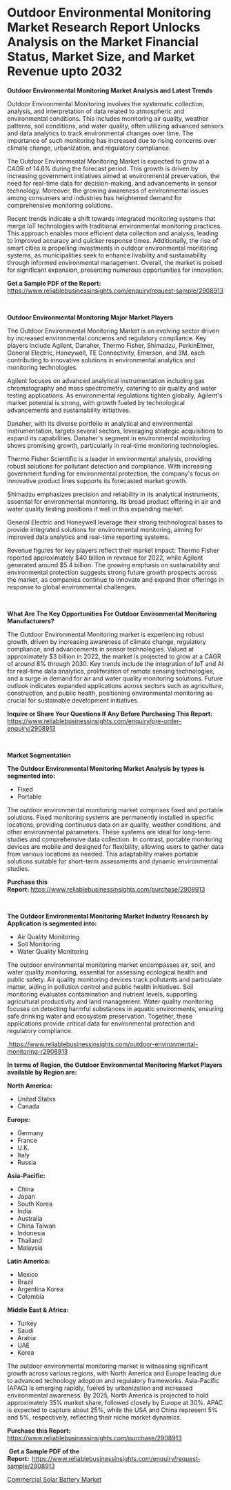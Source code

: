 <p><h1>Outdoor Environmental Monitoring Market Research Report Unlocks Analysis on the Market Financial Status, Market Size, and Market Revenue upto 2032</h1></p><p><strong>Outdoor Environmental Monitoring Market Analysis and Latest Trends</strong></p>
<p><p>Outdoor Environmental Monitoring involves the systematic collection, analysis, and interpretation of data related to atmospheric and environmental conditions. This includes monitoring air quality, weather patterns, soil conditions, and water quality, often utilizing advanced sensors and data analytics to track environmental changes over time. The importance of such monitoring has increased due to rising concerns over climate change, urbanization, and regulatory compliance.</p><p>The Outdoor Environmental Monitoring Market is expected to grow at a CAGR of 14.6% during the forecast period. This growth is driven by increasing government initiatives aimed at environmental preservation, the need for real-time data for decision-making, and advancements in sensor technology. Moreover, the growing awareness of environmental issues among consumers and industries has heightened demand for comprehensive monitoring solutions.</p><p>Recent trends indicate a shift towards integrated monitoring systems that merge IoT technologies with traditional environmental monitoring practices. This approach enables more efficient data collection and analysis, leading to improved accuracy and quicker response times. Additionally, the rise of smart cities is propelling investments in outdoor environmental monitoring systems, as municipalities seek to enhance livability and sustainability through informed environmental management. Overall, the market is poised for significant expansion, presenting numerous opportunities for innovation.</p></p>
<p><strong>Get a Sample PDF of the Report:&nbsp;</strong> <a href="https://www.reliablebusinessinsights.com/enquiry/request-sample/2908913?utm_campaign=3113&utm_medium=2&utm_source=Github&utm_content=ia&utm_term=12032025&utm_id=outdoor-environmental-monitoring">https://www.reliablebusinessinsights.com/enquiry/request-sample/2908913</a></p>
<p>&nbsp;</p>
<p><strong>Outdoor Environmental Monitoring Major Market Players</strong></p>
<p><p>The Outdoor Environmental Monitoring Market is an evolving sector driven by increased environmental concerns and regulatory compliance. Key players include Agilent, Danaher, Thermo Fisher, Shimadzu, PerkinElmer, General Electric, Honeywell, TE Connectivity, Emerson, and 3M, each contributing to innovative solutions in environmental analytics and monitoring technologies.</p><p>Agilent focuses on advanced analytical instrumentation including gas chromatography and mass spectrometry, catering to air quality and water testing applications. As environmental regulations tighten globally, Agilent's market potential is strong, with growth fueled by technological advancements and sustainability initiatives.</p><p>Danaher, with its diverse portfolio in analytical and environmental instrumentation, targets several sectors, leveraging strategic acquisitions to expand its capabilities. Danaher's segment in environmental monitoring shows promising growth, particularly in real-time monitoring technologies.</p><p>Thermo Fisher Scientific is a leader in environmental analysis, providing robust solutions for pollutant detection and compliance. With increasing government funding for environmental protection, the company's focus on innovative product lines supports its forecasted market growth.</p><p>Shimadzu emphasizes precision and reliability in its analytical instruments, essential for environmental monitoring. Its broad product offering in air and water quality testing positions it well in this expanding market.</p><p>General Electric and Honeywell leverage their strong technological bases to provide integrated solutions for environmental monitoring, aiming for improved data analytics and real-time reporting systems.</p><p>Revenue figures for key players reflect their market impact: Thermo Fisher reported approximately $40 billion in revenue for 2022, while Agilent generated around $5.4 billion. The growing emphasis on sustainability and environmental protection suggests strong future growth prospects across the market, as companies continue to innovate and expand their offerings in response to global environmental challenges.</p></p>
<p>&nbsp;</p>
<p><strong>What Are The Key Opportunities For Outdoor Environmental Monitoring Manufacturers?</strong></p>
<p><p>The Outdoor Environmental Monitoring market is experiencing robust growth, driven by increasing awareness of climate change, regulatory compliance, and advancements in sensor technologies. Valued at approximately $3 billion in 2022, the market is projected to grow at a CAGR of around 8% through 2030. Key trends include the integration of IoT and AI for real-time data analytics, proliferation of remote sensing technologies, and a surge in demand for air and water quality monitoring solutions. Future outlook indicates expanded applications across sectors such as agriculture, construction, and public health, positioning environmental monitoring as crucial for sustainable development initiatives.</p></p>
<p><strong>Inquire or Share Your Questions If Any Before Purchasing This Report:</strong> <a href="https://www.reliablebusinessinsights.com/enquiry/pre-order-enquiry/2908913?utm_campaign=3113&utm_medium=2&utm_source=Github&utm_content=ia&utm_term=12032025&utm_id=outdoor-environmental-monitoring">https://www.reliablebusinessinsights.com/enquiry/pre-order-enquiry/2908913</a></p>
<p>&nbsp;</p>
<p><strong>Market Segmentation</strong></p>
<p><strong>The Outdoor Environmental Monitoring Market Analysis by types is segmented into:</strong></p>
<p><ul><li>Fixed</li><li>Portable</li></ul></p>
<p><p>The outdoor environmental monitoring market comprises fixed and portable solutions. Fixed monitoring systems are permanently installed in specific locations, providing continuous data on air quality, weather conditions, and other environmental parameters. These systems are ideal for long-term studies and comprehensive data collection. In contrast, portable monitoring devices are mobile and designed for flexibility, allowing users to gather data from various locations as needed. This adaptability makes portable solutions suitable for short-term assessments and dynamic environmental studies.</p></p>
<p><strong>Purchase this Report:&nbsp;</strong><a href="https://www.reliablebusinessinsights.com/purchase/2908913?utm_campaign=3113&utm_medium=2&utm_source=Github&utm_content=ia&utm_term=12032025&utm_id=outdoor-environmental-monitoring">https://www.reliablebusinessinsights.com/purchase/2908913</a></p>
<p>&nbsp;</p>
<p><strong>The Outdoor Environmental Monitoring Market Industry Research by Application is segmented into:</strong></p>
<p><ul><li>Air Quality Monitoring</li><li>Soil Monitoring</li><li>Water Quality Monitoring</li></ul></p>
<p><p>The outdoor environmental monitoring market encompasses air, soil, and water quality monitoring, essential for assessing ecological health and public safety. Air quality monitoring devices track pollutants and particulate matter, aiding in pollution control and public health initiatives. Soil monitoring evaluates contamination and nutrient levels, supporting agricultural productivity and land management. Water quality monitoring focuses on detecting harmful substances in aquatic environments, ensuring safe drinking water and ecosystem preservation. Together, these applications provide critical data for environmental protection and regulatory compliance.</p></p>
<p><a href="https://www.reliablebusinessinsights.com/outdoor-environmental-monitoring-r2908913?utm_campaign=3113&utm_medium=2&utm_source=Github&utm_content=ia&utm_term=12032025&utm_id=outdoor-environmental-monitoring">&nbsp;https://www.reliablebusinessinsights.com/outdoor-environmental-monitoring-r2908913</a></p>
<p><strong>In terms of Region, the Outdoor Environmental Monitoring Market Players available by Region are:</strong></p>
<p>
    <p> <strong> North America: </strong>
        <ul>
            <li>United States</li>
            <li>Canada</li>
        </ul>
        </p> 
    <p> <strong> Europe: </strong>
        <ul>
            <li>Germany</li>
            <li>France</li>
            <li>U.K.</li>
            <li>Italy</li>
            <li>Russia</li>
        </ul>
        </p> 
    <p> <strong> Asia-Pacific: </strong>
        <ul>
            <li>China</li>
            <li>Japan</li>
            <li>South Korea</li>
            <li>India</li>
            <li>Australia</li>
            <li>China Taiwan</li>
            <li>Indonesia</li>
            <li>Thailand</li>
            <li>Malaysia</li>
        </ul>
        </p> 
    <p> <strong> Latin America: </strong>
        <ul>
            <li>Mexico</li>
            <li>Brazil</li>
            <li>Argentina Korea</li>
            <li>Colombia</li>
        </ul>
        </p> 
    <p> <strong> Middle East & Africa: </strong>
        <ul>
            <li>Turkey</li>
            <li>Saudi</li>
            <li>Arabia</li>
            <li>UAE</li>
            <li>Korea</li>
        </ul>
    </p>
    </p>
<p><p>The outdoor environmental monitoring market is witnessing significant growth across various regions, with North America and Europe leading due to advanced technology adoption and regulatory frameworks. Asia-Pacific (APAC) is emerging rapidly, fueled by urbanization and increased environmental awareness. By 2025, North America is projected to hold approximately 35% market share, followed closely by Europe at 30%. APAC is expected to capture about 25%, while the USA and China represent 5% and 5%, respectively, reflecting their niche market dynamics.</p></p>
<p><strong>Purchase this Report: </strong><a href="https://www.reliablebusinessinsights.com/purchase/2908913?utm_campaign=3113&utm_medium=2&utm_source=Github&utm_content=ia&utm_term=12032025&utm_id=outdoor-environmental-monitoring">https://www.reliablebusinessinsights.com/purchase/2908913</a></p>
<p>&nbsp;<strong>Get a Sample PDF of the Report:&nbsp;&nbsp;</strong><a href="https://www.reliablebusinessinsights.com/enquiry/request-sample/2908913?utm_campaign=3113&utm_medium=2&utm_source=Github&utm_content=ia&utm_term=12032025&utm_id=outdoor-environmental-monitoring">https://www.reliablebusinessinsights.com/enquiry/request-sample/2908913</a></p>
<p><strong></strong></p>
<p><p><a href="https://github.com/wileonie19657/Market-Research-Report-List-1/blob/main/commercial-solar-battery-market.md?utm_campaign=3113&utm_medium=2&utm_source=Github&utm_content=ia&utm_term=12032025&utm_id=outdoor-environmental-monitoring">Commercial Solar Battery Market</a></p></p>
